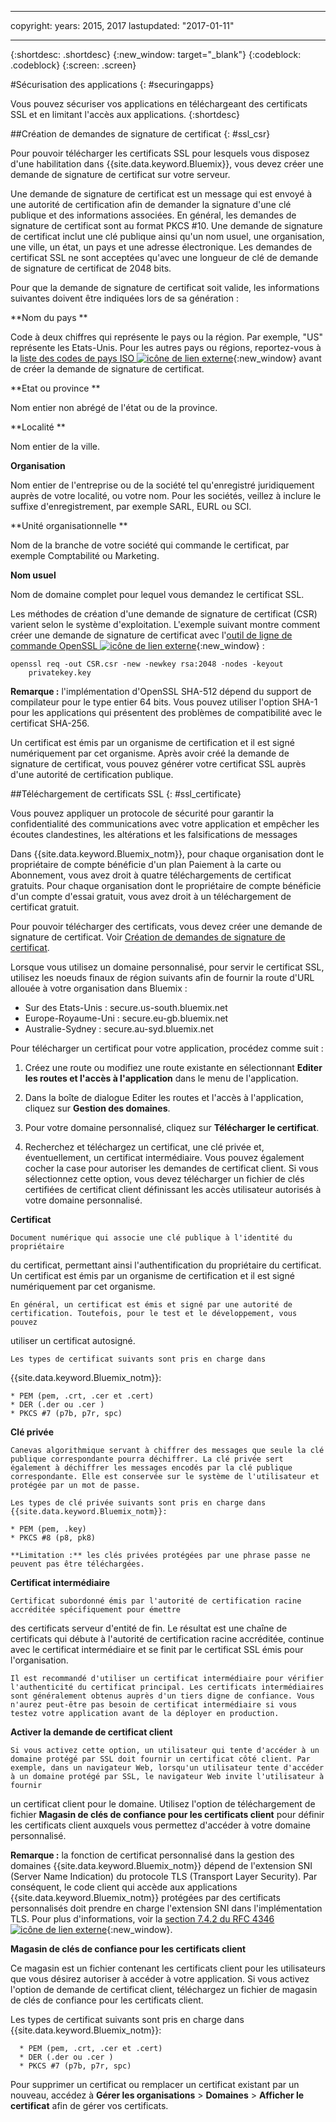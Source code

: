 ﻿---

copyright:
  years: 2015, 2017
lastupdated: "2017-01-11"

---


{:shortdesc: .shortdesc}
{:new_window: target="_blank"}
{:codeblock: .codeblock}
{:screen: .screen}

#Sécurisation des applications
{: #securingapps}


Vous pouvez sécuriser vos applications en téléchargeant des certificats SSL et en limitant l'accès aux applications.
{:shortdesc}

##Création de demandes de signature de certificat
{: #ssl_csr}

Pour pouvoir télécharger les certificats SSL pour lesquels vous disposez d'une habilitation dans {{site.data.keyword.Bluemix}}, vous devez créer une demande de signature
de certificat sur votre serveur.

Une demande de signature de certificat est un message qui est envoyé à une autorité de certification afin de demander la signature d'une clé
publique et des informations associées. En général, les demandes de signature de certificat sont au format PKCS #10. Une demande de signature de
certificat inclut une clé publique ainsi qu'un nom usuel, une organisation, une ville, un état, un pays et une adresse électronique. Les demandes de
certificat SSL ne sont acceptées qu'avec une longueur de clé de demande de signature de certificat de 2048 bits.

Pour que la demande de signature de certificat soit valide, les informations suivantes doivent être indiquées lors de sa génération :

**Nom du pays **

  Code à deux chiffres qui représente le pays ou la région. Par exemple, "US" représente les Etats-Unis. Pour les autres pays ou régions, reportez-vous
à la [liste des codes de pays ISO ![icône de lien externe](../icons/launch-glyph.svg)](https://www.iso.org/obp/ui/#search){:new_window} avant de créer la demande de signature de certificat. 

**Etat ou province **

  Nom entier non abrégé de l'état ou de la province.

**Localité **

  Nom entier de la ville.

**Organisation**

  Nom entier de l'entreprise ou de la société tel qu'enregistré juridiquement auprès de votre localité, ou votre nom. Pour les sociétés, veillez à inclure le suffixe d'enregistrement, par exemple SARL, EURL ou SCI.

**Unité organisationnelle **

  Nom de la branche de votre société qui commande le certificat, par exemple Comptabilité ou Marketing.

**Nom usuel**

  Nom de domaine complet pour lequel vous demandez le certificat SSL.

Les méthodes de création d'une demande de signature de certificat (CSR) varient selon le système d'exploitation. L'exemple suivant montre comment
créer une demande de signature de certificat avec l'[outil de ligne de commande OpenSSL ![icône de lien externe](../icons/launch-glyph.svg)](http://www.openssl.org/){:new_window} :

```
openssl req -out CSR.csr -new -newkey rsa:2048 -nodes -keyout
    privatekey.key
```

**Remarque :** l'implémentation d'OpenSSL SHA-512 dépend du support de compilateur pour le type entier 64 bits. Vous pouvez utiliser
l'option SHA-1 pour les applications qui présentent des problèmes de compatibilité avec le certificat SHA-256.

Un certificat est émis par un organisme de certification et il est signé numériquement par cet organisme. Après avoir créé la demande de signature de certificat, vous pouvez générer votre certificat SSL auprès d'une autorité de certification publique.

##Téléchargement de certificats SSL
{: #ssl_certificate}

Vous pouvez appliquer un protocole de sécurité pour garantir la confidentialité des communications avec votre
application et empêcher les écoutes clandestines, les altérations et les falsifications de messages

Dans {{site.data.keyword.Bluemix_notm}}, pour chaque organisation dont le propriétaire de compte bénéficie
d'un plan Paiement à la carte ou Abonnement, vous avez droit à quatre téléchargements de certificat gratuits. Pour chaque organisation dont le propriétaire de compte bénéficie d'un compte d'essai gratuit, vous avez droit à un téléchargement de certificat gratuit.

Pour
pouvoir télécharger des certificats, vous devez créer une demande de signature de certificat. Voir [Création de demandes de signature de certificat](#ssl_csr).

Lorsque vous utilisez un domaine personnalisé, pour servir le certificat SSL, utilisez les noeuds finaux de région suivants afin de fournir la route
d'URL allouée à votre organisation dans Bluemix :

  * Sur des Etats-Unis : secure.us-south.bluemix.net
  * Europe-Royaume-Uni : secure.eu-gb.bluemix.net
  * Australie-Sydney : secure.au-syd.bluemix.net


Pour télécharger un certificat pour votre application, procédez comme suit :

1. Créez une route ou modifiez une route existante en sélectionnant **Editer les routes et l'accès à l'application** dans le menu de l'application.

2. Dans la boîte de dialogue Editer les routes et l'accès à l'application, cliquez sur **Gestion des domaines**.

3. Pour votre domaine personnalisé, cliquez sur **Télécharger le certificat**.

4. Recherchez et téléchargez un certificat, une clé privée et, éventuellement, un certificat intermédiaire. Vous pouvez également cocher la case pour
autoriser les demandes de certificat client. Si vous sélectionnez cette option, vous devez télécharger un fichier de clés certifiées de certificat
client définissant les accès utilisateur autorisés à votre domaine personnalisé.

  **Certificat**

    Document numérique qui associe une clé publique à l'identité du propriétaire
du certificat, permettant ainsi l'authentification du propriétaire du certificat. Un certificat est émis par un organisme de certification et il est signé numériquement par cet organisme.

    En général, un certificat est émis et signé par une autorité de certification. Toutefois, pour le test et le développement, vous pouvez
utiliser un certificat autosigné.

    Les types de certificat suivants sont pris en charge dans
{{site.data.keyword.Bluemix_notm}}:

	* PEM (pem, .crt, .cer et .cert)
	* DER (.der ou .cer )
	* PKCS #7 (p7b, p7r, spc)

  **Clé privée**

    Canevas algorithmique servant à chiffrer des messages que seule la clé publique correspondante pourra déchiffrer. La clé privée sert également à déchiffrer les messages encodés par la clé publique correspondante. Elle est conservée sur le système de l'utilisateur et protégée par un mot de passe.

    Les types de clé privée suivants sont pris en charge dans {{site.data.keyword.Bluemix_notm}}:

    * PEM (pem, .key)
    * PKCS #8 (p8, pk8)

    **Limitation :** les clés privées protégées par une phrase passe ne peuvent pas être téléchargées.

  **Certificat intermédiaire**

    Certificat subordonné émis par l'autorité de certification racine accréditée spécifiquement pour émettre
des certificats serveur d'entité de
fin. Le
résultat est une chaîne de certificats qui débute à l'autorité de certification racine accréditée, continue avec le certificat intermédiaire et se finit par
le
certificat SSL émis pour l'organisation.

    Il est recommandé d'utiliser un certificat intermédiaire pour vérifier l'authenticité du certificat principal. Les certificats intermédiaires sont généralement obtenus auprès d'un tiers digne de confiance. Vous n'aurez peut-être pas besoin de certificat intermédiaire si vous testez votre application avant de la déployer en production.

  **Activer la demande de certificat client**

    Si vous activez cette option, un utilisateur qui tente d'accéder à un domaine protégé par SSL doit fournir un certificat côté client. Par exemple, dans un navigateur Web, lorsqu'un utilisateur tente d'accéder à un domaine protégé par SSL, le navigateur Web invite l'utilisateur à fournir
un certificat client pour le domaine. Utilisez l'option de téléchargement de fichier **Magasin de clés de confiance pour les certificats client**
pour définir les certificats client auxquels vous permettez d'accéder à votre domaine personnalisé.

  **Remarque :** la fonction de certificat personnalisé dans la gestion des domaines {{site.data.keyword.Bluemix_notm}}
dépend de l'extension SNI (Server
Name Indication) du protocole TLS (Transport Layer Security). Par conséquent, le code client qui accède aux applications
{{site.data.keyword.Bluemix_notm}} protégées par des certificats personnalisés doit prendre en charge
l'extension SNI dans l'implémentation TLS. Pour plus d'informations, voir la [section 7.4.2 du RFC 4346 ![icône de lien externe](../icons/launch-glyph.svg)](http://tools.ietf.org/html/rfc4346#section-7.4.2){:new_window}.

  **Magasin de clés de confiance pour les certificats client**

  Ce magasin est un fichier contenant les certificats client pour les utilisateurs que vous désirez autoriser à accéder à votre application. Si vous activez
l'option de demande de certificat client, téléchargez un fichier de magasin de clés de confiance pour les certificats client.

   Les types de certificat suivants sont pris en charge dans
{{site.data.keyword.Bluemix_notm}}:

      * PEM (pem, .crt, .cer et .cert)
	  * DER (.der ou .cer )
      * PKCS #7 (p7b, p7r, spc)

Pour supprimer un certificat ou remplacer un certificat existant par un nouveau, accédez à **Gérer les organisations** > **Domaines** > **Afficher le certificat** afin de gérer vos certificats.

